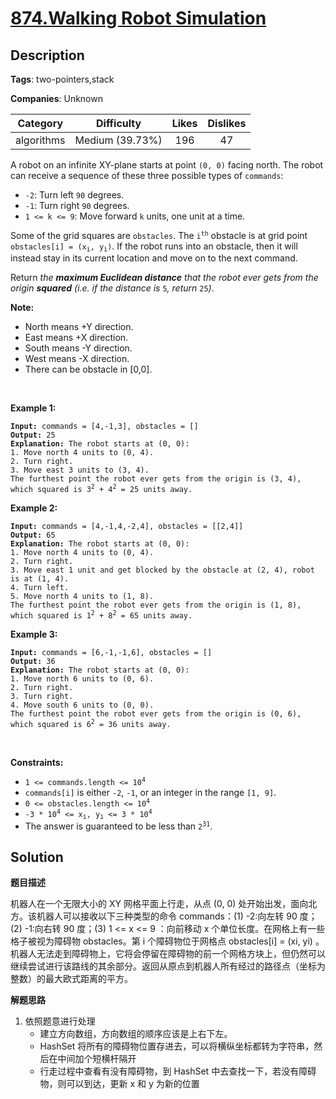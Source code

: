 # [874.Walking Robot Simulation](https://leetcode.com/problems/walking-robot-simulation/description/)

## Description

**Tags**: two-pointers,stack

**Companies**: Unknown

| Category | Difficulty | Likes | Dislikes |
| :------: | :--------: | :---: | :------: |
| algorithms | Medium (39.73%) | 196 | 47 |

<p>A robot on an infinite XY-plane starts at point <code>(0, 0)</code> facing north. The robot can receive a sequence of these three possible types of <code>commands</code>:</p>
<ul>
  <li><code>-2</code>: Turn left <code>90</code> degrees.</li>
  <li><code>-1</code>: Turn right <code>90</code> degrees.</li>
  <li><code>1 &lt;= k &lt;= 9</code>: Move forward <code>k</code> units, one unit at a time.</li>
</ul>
<p>Some of the grid squares are <code>obstacles</code>. The <code>i<sup>th</sup></code> obstacle is at grid point <code>obstacles[i] = (x<sub>i</sub>, y<sub>i</sub>)</code>. If the robot runs into an obstacle, then it will instead stay in its current location and move on to the next command.</p>
<p>Return <em>the <strong>maximum Euclidean distance</strong> that the robot ever gets from the origin <strong>squared</strong> (i.e. if the distance is </em><code>5</code><em>, return </em><code>25</code><em>)</em>.</p>
<p><strong>Note:</strong></p>
<ul>
  <li>North means +Y direction.</li>
  <li>East means +X direction.</li>
  <li>South means -Y direction.</li>
  <li>West means -X direction.</li>
  <li>There can be obstacle in&nbsp;[0,0].</li>
</ul>
<p>&nbsp;</p>
<p><strong class="example">Example 1:</strong></p>
<pre><code><strong>Input:</strong> commands = [4,-1,3], obstacles = []
<strong>Output:</strong> 25
<strong>Explanation:</strong> The robot starts at (0, 0):
1. Move north 4 units to (0, 4).
2. Turn right.
3. Move east 3 units to (3, 4).
The furthest point the robot ever gets from the origin is (3, 4), which squared is 3<sup>2</sup> + 4<sup>2</sup> = 25 units away.</code></pre>
<p><strong class="example">Example 2:</strong></p>
<pre><code><strong>Input:</strong> commands = [4,-1,4,-2,4], obstacles = [[2,4]]
<strong>Output:</strong> 65
<strong>Explanation:</strong> The robot starts at (0, 0):
1. Move north 4 units to (0, 4).
2. Turn right.
3. Move east 1 unit and get blocked by the obstacle at (2, 4), robot is at (1, 4).
4. Turn left.
5. Move north 4 units to (1, 8).
The furthest point the robot ever gets from the origin is (1, 8), which squared is 1<sup>2</sup> + 8<sup>2</sup> = 65 units away.</code></pre>
<p><strong class="example">Example 3:</strong></p>
<pre><code><strong>Input:</strong> commands = [6,-1,-1,6], obstacles = []
<strong>Output:</strong> 36
<strong>Explanation:</strong> The robot starts at (0, 0):
1. Move north 6 units to (0, 6).
2. Turn right.
3. Turn right.
4. Move south 6 units to (0, 0).
The furthest point the robot ever gets from the origin is (0, 6), which squared is 6<sup>2</sup> = 36 units away.</code></pre>
<p>&nbsp;</p>
<p><strong>Constraints:</strong></p>
<ul>
  <li><code>1 &lt;= commands.length &lt;= 10<sup>4</sup></code></li>
  <li><code>commands[i]</code> is either <code>-2</code>, <code>-1</code>, or an integer in the range <code>[1, 9]</code>.</li>
  <li><code>0 &lt;= obstacles.length &lt;= 10<sup>4</sup></code></li>
  <li><code>-3 * 10<sup>4</sup> &lt;= x<sub>i</sub>, y<sub>i</sub> &lt;= 3 * 10<sup>4</sup></code></li>
  <li>The answer is guaranteed to be less than <code>2<sup>31</sup></code>.</li>
</ul>

## Solution

**题目描述**

机器人在一个无限大小的 XY 网格平面上行走，从点 (0, 0) 处开始出发，面向北方。该机器人可以接收以下三种类型的命令 commands：(1) -2:向左转 90 度；(2) -1:向右转 90 度；(3) 1 <= x <= 9 ：向前移动 x 个单位长度。在网格上有一些格子被视为障碍物 obstacles。第 i 个障碍物位于网格点 obstacles[i] = (xi, yi) 。机器人无法走到障碍物上，它将会停留在障碍物的前一个网格方块上，但仍然可以继续尝试进行该路线的其余部分。返回从原点到机器人所有经过的路径点（坐标为整数）的最大欧式距离的平方。

**解题思路**

1. 依照题意进行处理
   - 建立方向数组，方向数组的顺序应该是上右下左。
   - HashSet 将所有的障碍物位置存进去，可以将横纵坐标都转为字符串，然后在中间加个短横杆隔开
   - 行走过程中查看有没有障碍物，到 HashSet 中去查找一下，若没有障碍物，则可以到达，更新 x 和 y 为新的位置

